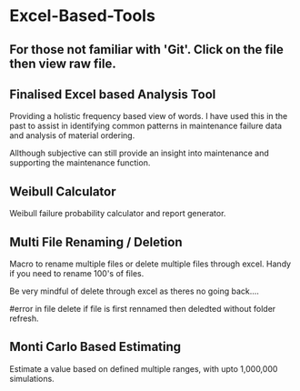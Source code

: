 # Excel-Based-Tools

## For those not familiar with 'Git'. Click on the file then view raw file.


Finalised Excel based Analysis Tool
-----------------------------------
Providing a holistic frequency based view of words. 
I have used this in the past to assist in identifying common patterns in maintenance failure data and analysis 
of material ordering.

Allthough subjective can still provide an insight into maintenance and supporting the maintenance function.

Weibull Calculator
------------------
Weibull failure probability calculator and report generator.

Multi File Renaming / Deletion
-------------------------------
Macro to rename multiple files or delete multiple files through excel.
Handy if you need to rename 100's of files. 

Be very mindful of delete through excel as theres no going back....

#error in file delete if file is first rennamed then deledted without folder refresh.

Monti Carlo Based Estimating
----------------------------
Estimate a value based on defined multiple ranges, with upto 1,000,000 simulations.